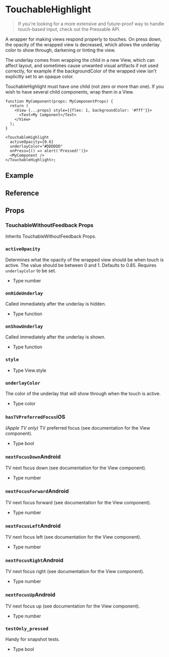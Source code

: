 # TouchableHighlight

> If you're looking for a more extensive and future-proof way to handle touch-based input, check out the Pressable API.

A wrapper for making views respond properly to touches. On press down, the opacity of the wrapped view is decreased, which allows the underlay color to show through, darkening or tinting the view.

The underlay comes from wrapping the child in a new View, which can affect layout, and sometimes cause unwanted visual artifacts if not used correctly, for example if the backgroundColor of the wrapped view isn't explicitly set to an opaque color.

TouchableHighlight must have one child (not zero or more than one). If you wish to have several child components, wrap them in a View.

```
function MyComponent(props: MyComponentProps) {
  return (
    <View {...props} style={{flex: 1, backgroundColor: '#fff'}}>
      <Text>My Component</Text>
    </View>
  );
}

<TouchableHighlight
  activeOpacity={0.6}
  underlayColor="#DDDDDD"
  onPress={() => alert('Pressed!')}>
  <MyComponent />
</TouchableHighlight>;
```

## Example

## Reference

## Props

### TouchableWithoutFeedback Props

Inherits TouchableWithoutFeedback Props.

### `activeOpacity`

Determines what the opacity of the wrapped view should be when touch is active. The value should be between 0 and 1. Defaults to 0.85. Requires `underlayColor` to be set.

* Type
  number

### `onHideUnderlay`

Called immediately after the underlay is hidden.

* Type
  function

### `onShowUnderlay`

Called immediately after the underlay is shown.

* Type
  function

### `style`

* Type
  View.style

### `underlayColor`

The color of the underlay that will show through when the touch is active.

* Type
  color

### `hasTVPreferredFocus`iOS

*(Apple TV only)* TV preferred focus (see documentation for the View component).

* Type
  bool

### `nextFocusDown`Android

TV next focus down (see documentation for the View component).

* Type
  number

### `nextFocusForward`Android

TV next focus forward (see documentation for the View component).

* Type
  number

### `nextFocusLeft`Android

TV next focus left (see documentation for the View component).

* Type
  number

### `nextFocusRight`Android

TV next focus right (see documentation for the View component).

* Type
  number

### `nextFocusUp`Android

TV next focus up (see documentation for the View component).

* Type
  number

### `testOnly_pressed`

Handy for snapshot tests.

* Type
  bool
